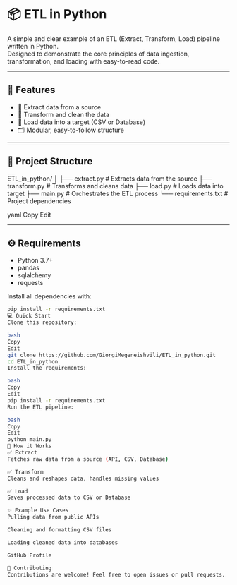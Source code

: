 # 📦 ETL in Python

A simple and clear example of an ETL (Extract, Transform, Load) pipeline written in Python.  
Designed to demonstrate the core principles of data ingestion, transformation, and loading with easy-to-read code.

---

## 🚀 Features

- 📌 Extract data from a source
- 🔄 Transform and clean the data
- 💾 Load data into a target (CSV or Database)
- 🗂️ Modular, easy-to-follow structure

---

## 📂 Project Structure

ETL_in_python/
│
├── extract.py # Extracts data from the source
├── transform.py # Transforms and cleans data
├── load.py # Loads data into target
├── main.py # Orchestrates the ETL process
└── requirements.txt # Project dependencies

yaml
Copy
Edit

---

## ⚙️ Requirements

- Python 3.7+
- pandas
- sqlalchemy
- requests

Install all dependencies with:

```bash
pip install -r requirements.txt
💻 Quick Start
Clone this repository:

bash
Copy
Edit
git clone https://github.com/GiorgiMegeneishvili/ETL_in_python.git
cd ETL_in_python
Install the requirements:

bash
Copy
Edit
pip install -r requirements.txt
Run the ETL pipeline:

bash
Copy
Edit
python main.py
🧩 How it Works
✅ Extract
Fetches raw data from a source (API, CSV, Database)

✅ Transform
Cleans and reshapes data, handles missing values

✅ Load
Saves processed data to CSV or Database

✨ Example Use Cases
Pulling data from public APIs

Cleaning and formatting CSV files

Loading cleaned data into databases

GitHub Profile

🌟 Contributing
Contributions are welcome! Feel free to open issues or pull requests.

